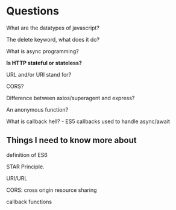 # Questions

What are the datatypes of javascript?

The delete keyword, what does it do?

What is async programming?

**Is HTTP stateful or stateless?**

URL and/or URI stand for?

CORS?

Difference between axios/superagent and express?

An anonymous function?

What is callback hell? - ES5 callbacks used to handle async/await

## Things I need to know more about

definition of ES6

STAR Principle.

URI/URL

CORS: cross origin resource sharing

callback functions
